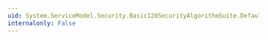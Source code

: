 ```yaml
---
uid: System.ServiceModel.Security.Basic128SecurityAlgorithmSuite.DefaultEncryptionKeyDerivationLength
internalonly: False
---
```

